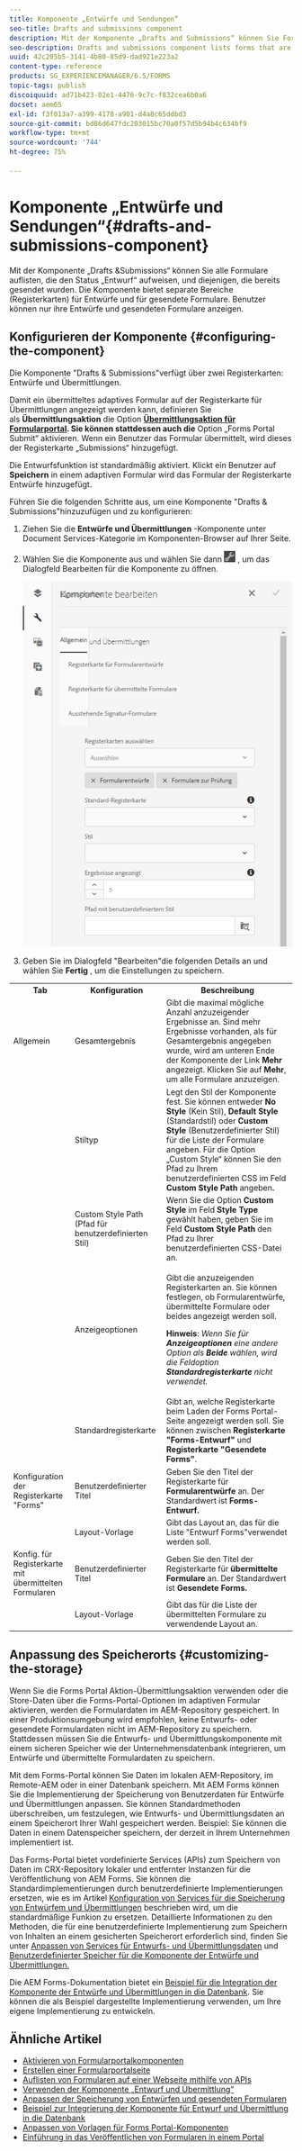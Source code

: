 ```yaml
---
title: Komponente „Entwürfe und Sendungen“
seo-title: Drafts and submissions component
description: Mit der Komponente „Drafts and Submissions“ können Sie Formulare auflisten, die den Status „Entwurf“ aufweisen, und diejenigen, die bereits gesendet wurden. Sie können das Erscheinungsbild und den Stil der Komponente anpassen.
seo-description: Drafts and submissions component lists forms that are in the draft state and are already submitted. You can customize appearance and style of the component.
uuid: 42c205b5-3141-4b80-85d9-dad921e223a2
content-type: reference
products: SG_EXPERIENCEMANAGER/6.5/FORMS
topic-tags: publish
discoiquuid: ad71b423-02e1-4476-9c7c-f832cea6b0a6
docset: aem65
exl-id: f3f013a7-a399-4178-a901-d4a8c65ddbd3
source-git-commit: bd86d647fdc203015bc70a0f57d5b94b4c634bf9
workflow-type: tm+mt
source-wordcount: '744'
ht-degree: 75%

---
```


# Komponente „Entwürfe und Sendungen“{#drafts-and-submissions-component}

Mit der Komponente „Drafts &amp;Submissions“ können Sie alle Formulare auflisten, die den Status „Entwurf“ aufweisen, und diejenigen, die bereits gesendet wurden. Die Komponente bietet separate Bereiche (Registerkarten) für Entwürfe und für gesendete Formulare. Benutzer können nur ihre Entwürfe und gesendeten Formulare anzeigen.

## Konfigurieren der Komponente {#configuring-the-component}

Die Komponente &quot;Drafts &amp; Submissions&quot;verfügt über zwei Registerkarten: Entwürfe und Übermittlungen.

Damit ein übermitteltes adaptives Formular auf der Registerkarte für Übermittlungen angezeigt werden kann, definieren Sie als **Übermittlungsaktion** die Option **[Übermittlungsaktion für Formularportal](../../forms/using/configuring-submit-actions.md). Sie können stattdessen auch die** Option „Forms Portal Submit“ aktivieren. Wenn ein Benutzer das Formular übermittelt, wird dieses der Registerkarte „Submissions“ hinzugefügt.

Die Entwurfsfunktion ist standardmäßig aktiviert. Klickt ein Benutzer auf **Speichern** in einem adaptiven Formular wird das Formular der Registerkarte Entwürfe hinzugefügt.

Führen Sie die folgenden Schritte aus, um eine Komponente &quot;Drafts &amp; Submissions&quot;hinzuzufügen und zu konfigurieren:

1. Ziehen Sie die **Entwürfe und Übermittlungen** -Komponente unter Document Services-Kategorie im Komponenten-Browser auf Ihrer Seite.
1. Wählen Sie die Komponente aus und wählen Sie dann ![settings_icon](assets/settings_icon.png) , um das Dialogfeld Bearbeiten für die Komponente zu öffnen.

   ![Komponente „Drafts &amp; Submissions“](assets/drafts-submissions-edit.png)

1. Geben Sie im Dialogfeld &quot;Bearbeiten&quot;die folgenden Details an und wählen Sie **Fertig** , um die Einstellungen zu speichern.

<table>
 <tbody>
  <tr>
   <th>Tab</th>
   <th>Konfiguration</th>
   <th>Beschreibung</th>
  </tr>
  <tr>
   <td>Allgemein</td>
   <td>Gesamtergebnis</td>
   <td>Gibt die maximal mögliche Anzahl anzuzeigender Ergebnisse an. Sind mehr Ergebnisse vorhanden, als für Gesamtergebnis angegeben wurde, wird am unteren Ende der Komponente der Link <strong>Mehr</strong> angezeigt. Klicken Sie auf <strong>Mehr</strong>, um alle Formulare anzuzeigen. </td>
  </tr>
  <tr>
   <td> </td>
   <td>Stiltyp</td>
   <td>Legt den Stil der Komponente fest. Sie können entweder <strong>No Style</strong> (Kein Stil), <strong>Default Style</strong> (Standardstil) oder <strong>Custom Style </strong>(Benutzerdefinierter Stil) für die Liste der Formulare angeben. Für die Option „Custom Style“ können Sie den Pfad zu Ihrem benutzerdefinierten CSS im Feld <strong>Custom Style Path</strong> angeben<strong>.</strong></td>
  </tr>
  <tr>
   <td> </td>
   <td>Custom Style Path (Pfad für benutzerdefinierten Stil)</td>
   <td>Wenn Sie die Option <strong>Custom Style</strong> im Feld <strong>Style Type</strong> gewählt haben, geben Sie im Feld <strong>Custom Style Path</strong> den Pfad zu Ihrer benutzerdefinierten CSS-Datei an. </td>
  </tr>
  <tr>
   <td> </td>
   <td>Anzeigeoptionen</td>
   <td><p>Gibt die anzuzeigenden Registerkarten an. Sie können festlegen, ob Formularentwürfe, übermittelte Formulare oder beides angezeigt werden soll. </p> <p><strong>Hinweis</strong>:<em> Wenn Sie für <strong>Anzeigeoptionen</strong> eine andere Option als <strong>Beide</strong> wählen, wird die Feldoption <strong>Standardregisterkarte</strong> nicht verwendet.</em></p> </td>
  </tr>
  <tr>
   <td> </td>
   <td>Standardregisterkarte</td>
   <td>Gibt an, welche Registerkarte beim Laden der Forms Portal-Seite angezeigt werden soll. Sie können zwischen <strong>Registerkarte "Forms-Entwurf"</strong> und <strong>Registerkarte "Gesendete Forms"</strong>.</td>
  </tr>
  <tr>
   <td>Konfiguration der Registerkarte "Forms"</td>
   <td>Benutzerdefinierter Titel</td>
   <td>Geben Sie den Titel der Registerkarte für <strong>Formularentwürfe</strong> an. Der Standardwert ist <strong>Forms-Entwurf.</strong></td>
  </tr>
  <tr>
   <td> </td>
   <td>Layout-Vorlage</td>
   <td>Gibt das Layout an, das für die Liste "Entwurf Forms"verwendet werden soll.</td>
  </tr>
  <tr>
   <td>Konfig. für Registerkarte mit übermittelten Formularen</td>
   <td>Benutzerdefinierter Titel </td>
   <td>Geben Sie den Titel der Registerkarte für <strong>übermittelte Formulare</strong> an. Der Standardwert ist <strong>Gesendete Forms.</strong></td>
  </tr>
  <tr>
   <td> </td>
   <td>Layout-Vorlage</td>
   <td>Gibt das für die Liste der übermittelten Formulare zu verwendende Layout <strong> </strong>an.  </td>
  </tr>
 </tbody>
</table>

## Anpassung des Speicherorts {#customizing-the-storage}

Wenn Sie die Forms Portal Aktion-Übermittlungsaktion verwenden oder die Store-Daten über die Forms-Portal-Optionen im adaptiven Formular aktivieren, werden die Formulardaten im AEM-Repository gespeichert. In einer Produktionsumgebung wird empfohlen, keine Entwurfs- oder gesendete Formulardaten nicht im AEM-Repository zu speichern. Stattdessen müssen Sie die Entwurfs- und Übermittlungskomponente mit einem sicheren Speicher wie der Unternehmensdatenbank integrieren, um Entwürfe und übermittelte Formulardaten zu speichern.

Mit dem Forms-Portal können Sie Daten im lokalen AEM-Repository, im Remote-AEM oder in einer Datenbank speichern. Mit AEM Forms können Sie die Implementierung der Speicherung von Benutzerdaten für Entwürfe und Übermittlungen anpassen. Sie können Standardmethoden überschreiben, um festzulegen, wie Entwurfs- und Übermittlungsdaten an einem Speicherort Ihrer Wahl gespeichert werden. Beispiel: Sie können die Daten in einem Datenspeicher speichern, der derzeit in Ihrem Unternehmen implementiert ist.

Das Forms-Portal bietet vordefinierte Services (APIs) zum Speichern von Daten im CRX-Repository lokaler und entfernter Instanzen für die Veröffentlichung von AEM Forms. Sie können die Standardimplementierungen durch benutzerdefinierte Implementierungen ersetzen, wie es im Artikel [Konfiguration von Services für die Speicherung von Entwürfem und Übermittlungen](/help/forms/using/configuring-draft-submission-storage.md) beschrieben wird, um die standardmäßige Funkion zu ersetzen. Detaillierte Informationen zu den Methoden, die für eine benutzerdefinierte Implementierung zum Speichern von Inhalten an einem gesicherten Speicherort erforderlich sind, finden Sie unter [Anpassen von Services für Entwurfs- und Übermittlungsdaten](/help/forms/using/custom-draft-submission-data-services.md) und [Benutzerdefinierter Speicher für die Komponente der Entwürfe und Übermittlungen.](/help/forms/using/adding-custom-storage-provider-forms.md)

Die AEM Forms-Dokumentation bietet ein [Beispiel für die Integration der Komponente der Entwürfe und Übermittlungen in die Datenbank](integrate-draft-submission-database.md). Sie können die als Beispiel dargestellte Implementierung verwenden, um Ihre eigene Implementierung zu entwickeln.

## Ähnliche Artikel

* [Aktivieren von Formularportalkomponenten](/help/forms/using/enabling-forms-portal-components.md)
* [Erstellen einer Formularportalseite](/help/forms/using/creating-form-portal-page.md)
* [Auflisten von Formularen auf einer Webseite mithilfe von APIs](/help/forms/using/listing-forms-webpage-using-apis.md)
* [Verwenden der Komponente „Entwurf und Übermittlung“](/help/forms/using/draft-submission-component.md)
* [Anpassen der Speicherung von Entwürfen und gesendeten Formularen](/help/forms/using/draft-submission-component.md)
* [Beispiel zur Integrierung der Komponente für Entwurf und Übermittlung in die Datenbank](/help/forms/using/integrate-draft-submission-database.md)
* [Anpassen von Vorlagen für Forms Portal-Komponenten](/help/forms/using/customizing-templates-forms-portal-components.md)
* [Einführung in das Veröffentlichen von Formularen in einem Portal](/help/forms/using/introduction-publishing-forms.md)
